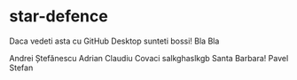 ﻿star-defence
============

Daca vedeti asta cu GitHub Desktop sunteti bossi!
Bla Bla

Andrei Ștefănescu
Adrian Claudiu Covaci
salkghaslkgb
Santa Barbara!
Pavel Stefan